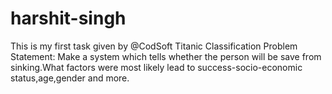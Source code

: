 # harshit-singh
This is my first task given by @CodSoft Titanic Classification Problem Statement: Make a system which tells whether the person will be save from sinking.What factors were most likely lead to success-socio-economic status,age,gender and more.
